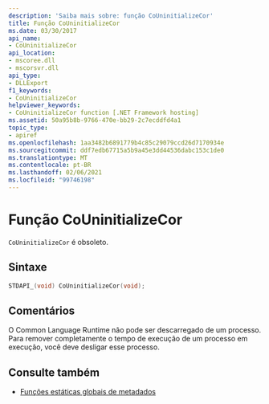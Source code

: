 ```yaml
---
description: 'Saiba mais sobre: função CoUninitializeCor'
title: Função CoUninitializeCor
ms.date: 03/30/2017
api_name:
- CoUninitializeCor
api_location:
- mscoree.dll
- mscorsvr.dll
api_type:
- DLLExport
f1_keywords:
- CoUninitializeCor
helpviewer_keywords:
- CoUninitializeCor function [.NET Framework hosting]
ms.assetid: 50a95b8b-9766-470e-bb29-2c7ecddfd4a1
topic_type:
- apiref
ms.openlocfilehash: 1aa3482b6891779b4c85c29079ccd26d7170934e
ms.sourcegitcommit: ddf7edb67715a5b9a45e3dd44536dabc153c1de0
ms.translationtype: MT
ms.contentlocale: pt-BR
ms.lasthandoff: 02/06/2021
ms.locfileid: "99746198"
---
```

# <a name="couninitializecor-function"></a>Função CoUninitializeCor

`CoUninitializeCor` é obsoleto.  
  
## <a name="syntax"></a>Sintaxe  
  
```cpp  
STDAPI_(void) CoUninitializeCor(void);  
```  
  
## <a name="remarks"></a>Comentários  

 O Common Language Runtime não pode ser descarregado de um processo. Para remover completamente o tempo de execução de um processo em execução, você deve desligar esse processo.  
  
## <a name="see-also"></a>Consulte também

- [Funções estáticas globais de metadados](../metadata/metadata-global-static-functions.md)
